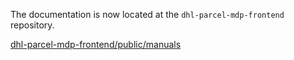 The documentation is now located at the `dhl-parcel-mdp-frontend` repository.

[dhl-parcel-mdp-frontend/public/manuals](https://github.com/dhlparcel/dhl-parcel-mdp-frontend/tree/main/public/manuals)